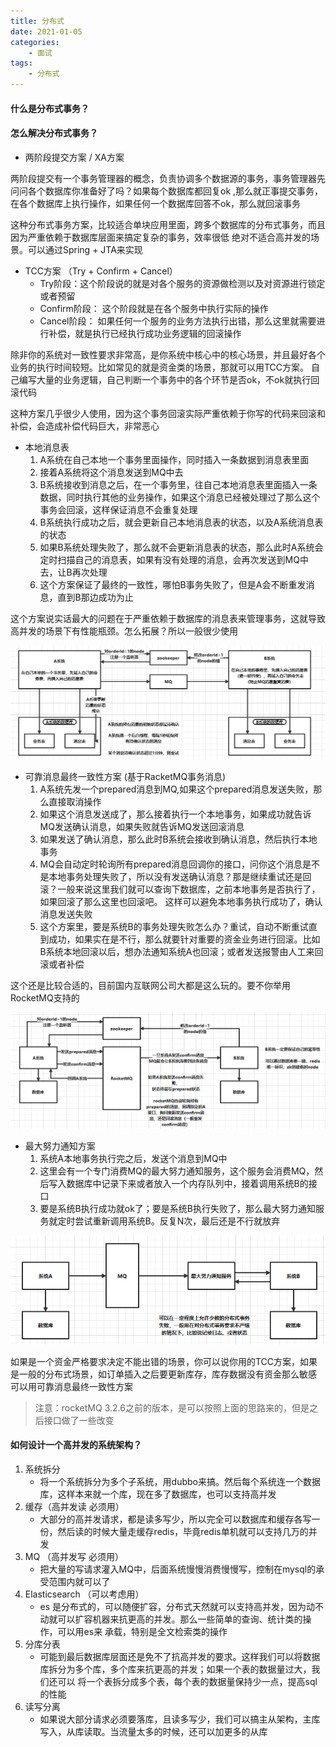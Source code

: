 ```yaml
---
title: 分布式
date: 2021-01-05
categories:
    - 面试
tags:
    - 分布式
---
```


#### 什么是分布式事务？


#### 怎么解决分布式事务？
* 两阶段提交方案 / XA方案

两阶段提交有一个事务管理器的概念，负责协调多个数据源的事务，事务管理器先问问各个数据库你准备好了吗？如果每个数据库都回复ok
,那么就正事提交事务，在各个数据库上执行操作，如果任何一个数据库回答不ok，那么就回滚事务

这种分布式事务方案，比较适合单块应用里面，跨多个数据库的分布式事务，而且因为严重依赖于数据库层面来搞定复杂的事务，效率很低
绝对不适合高并发的场景。可以通过Spring + JTA来实现

* TCC方案 （Try + Confirm + Cancel）
    * Try阶段：这个阶段说的就是对各个服务的资源做检测以及对资源进行锁定或者预留
    * Confirm阶段： 这个阶段就是在各个服务中执行实际的操作
    * Cancel阶段： 如果任何一个服务的业务方法执行出错，那么这里就需要进行补偿，就是执行已经执行成功业务逻辑的回滚操作

除非你的系统对一致性要求非常高，是你系统中核心中的核心场景，并且最好各个业务的执行时间较短。比如常见的就是资金类的场景，那就可以用TCC方案。
自己编写大量的业务逻辑，自己判断一个事务中的各个环节是否ok，不ok就执行回滚代码


这种方案几乎很少人使用，因为这个事务回滚实际严重依赖于你写的代码来回滚和补偿，会造成补偿代码巨大，非常恶心

* 本地消息表
    1. A系统在自己本地一个事务里面操作，同时插入一条数据到消息表里面
    2. 接着A系统将这个消息发送到MQ中去
    3. B系统接收到消息之后，在一个事务里，往自己本地消息表里面插入一条数据，同时执行其他的业务操作，如果这个消息已经被处理过了那么这个事务会回滚，这样保证消息不会重复处理
    4. B系统执行成功之后，就会更新自己本地消息表的状态，以及A系统消息表的状态
    5. 如果B系统处理失败了，那么就不会更新消息表的状态，那么此时A系统会定时扫描自己的消息表，如果有没有处理的消息，会再次发送到MQ中去，让B再次处理
    6. 这个方案保证了最终的一致性，哪怕B事务失败了，但是A会不断重发消息，直到B那边成功为止
    
这个方案说实话最大的问题在于严重依赖于数据库的消息表来管理事务，这就导致高并发的场景下有性能瓶颈。怎么拓展？所以一般很少使用

![分布式事务-本地消息表](/images/面试/分布式事务-本地消息表.png)

* 可靠消息最终一致性方案 (基于RacketMQ事务消息)
    1. A系统先发一个prepared消息到MQ,如果这个prepared消息发送失败，那么直接取消操作
    2. 如果这个消息发送成了，那么接着执行一个本地事务，如果成功就告诉MQ发送确认消息，如果失败就告诉MQ发送回滚消息
    3. 如果发送了确认消息，那么此时B系统会接收到确认消息，然后执行本地事务
    4. MQ会自动定时轮询所有prepared消息回调你的接口，问你这个消息是不是本地事务处理失败了，所以没有发送确认消息？那是继续重试还是回滚？一般来说这里我们就可以查询下数据库，之前本地事务是否执行了，如果回滚了那么这里也回滚吧。
    这样可以避免本地事务执行成功了，确认消息发送失败
    5. 这个方案里，要是系统B的事务处理失败怎么办？重试，自动不断重试直到成功，如果实在是不行，那么就要针对重要的资金业务进行回滚。比如B系统本地回滚以后，想办法通知系统A也回滚；或者发送报警由人工来回滚或者补偿
    
这个还是比较合适的，目前国内互联网公司大都是这么玩的。要不你举用RocketMQ支持的

![分布式事务-可靠消息最终一致性](/images/面试/分布式事务-可靠消息最终一致性.png)

* 最大努力通知方案
    1. 系统A本地事务执行完之后，发送个消息到MQ中
    2. 这里会有一个专门消费MQ的最大努力通知服务，这个服务会消费MQ，然后写入数据库中记录下来或者放入一个内存队列中，接着调用系统B的接口
    3. 要是系统B执行成功就ok了；要是系统B执行失败了，那么最大努力通知服务就定时尝试重新调用系统B。反复N次，最后还是不行就放弃
    
![分布式事务-最大努力通知](/images/面试/分布式事务-最大努力通知.png)

如果是一个资金严格要求决定不能出错的场景，你可以说你用的TCC方案，如果是一般的分布式场景，如订单插入之后要更新库存，库存数据没有资金那么敏感
可以用可靠消息最终一致性方案
> 注意：rocketMQ 3.2.6之前的版本，是可以按照上面的思路来的，但是之后接口做了一些改变

#### 如何设计一个高并发的系统架构？
1. 系统拆分
    * 将一个系统拆分为多个子系统，用dubbo来搞。然后每个系统连一个数据库，这样本来就一个库，现在多了数据库，也可以支持高并发
2. 缓存（高并发读 必须用）
    * 大部分的高并发请求，都是读多写少，所以完全可以数据库和缓存各写一份，然后读的时候大量走缓存redis，毕竟redis单机就可以支持几万的并发
3. MQ （高并发写 必须用）
    * 把大量的写请求灌入MQ中，后面系统慢慢消费慢慢写，控制在mysql的承受范围内就可以了
4. Elasticsearch （可以考虑用）
    * es 是分布式的，可以随便扩容，分布式天然就可以支持高并发，因为动不动就可以扩容机器来抗更高的并发。那么一些简单的查询、统计类的操作，可以用es来
    承载，特别是全文检索类的操作
5. 分库分表
    * 可能到最后数据库层面还是免不了抗高并发的要求。这样我们可以将数据库拆分为多个库，多个库来抗更高的并发；如果一个表的数据量过大，我们还可以
    将一个表拆分成多个表，每个表的数据量保持少一点，提高sql的性能
6. 读写分离 
    * 如果说大部分请求必须要落库，且读多写少，我们可以搞主从架构，主库写入，从库读取。当流量太多的时候，还可以加更多的从库